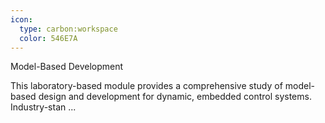 ```yaml
---
icon:
  type: carbon:workspace
  color: 546E7A
---
```

Model-Based Development

This laboratory-based module provides a comprehensive study of model-based design and development for dynamic, embedded control systems. Industry-stan ... 
